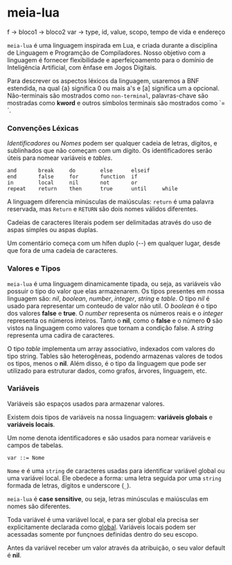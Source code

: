 # meia-lua

f
    -> bloco1
    -> bloco2
var -> type, id, value, scopo, tempo de vida e endereço

`meia-lua` é uma linguagem inspirada em Lua, e criada durante a disciplina de Linguagem e Programção de Compiladores.
Nosso objetivo com a linguagem é fornecer flexibilidade e aperfeiçoamento para o domínio de Inteligência Artificial, com ênfase em Jogos Digitais.

Para descrever os aspectos léxicos da linguagem, usaremos a BNF estendida, na qual {a} significa 0 ou mais a's e [a] significa um a opcional. Não-terminais são mostrados como `non-terminal`, palavras-chave são mostradas como **kword** e outros símbolos terminais são mostrados como `=´. 

### Convenções Léxicas
*Identificadores* ou *Nomes* podem ser qualquer cadeia de letras, dígitos, e sublinhados que não começam com um dígito. Os identificadores serão úteis para nomear variáveis e *tables*.

```
and       break     do        else      elseif
end       false     for       function  if
in        local     nil       not       or
repeat    return    then      true      until     while
```

A linguagem diferencia minúsculas de maiúsculas: `return` é uma palavra reservada, mas `Return` e `RETURN` são dois nomes válidos diferentes. 
 
Cadeias de caracteres literais podem ser delimitadas através do uso de aspas simples ou aspas duplas.

Um comentário começa com um hífen duplo (--) em qualquer lugar, desde que fora de uma cadeia de caracteres.

###  Valores e Tipos

`meia-lua` é uma linguagem dinamicamente tipada, ou seja, as variáveis vão possuir o tipo do valor que elas armazenarem. Os tipos presentes em nossa linguagem são: *nil*, *boolean*, *number*, *integer*, *string* e *table*. 
O tipo *nil* é usado para representar um conteudo de valor não util. O *boolean* é o tipo dos valores **false** e **true**. O *number* representa os números reais e o *integer* representa os números inteiros. Tanto o **nil**, como o **false** e o número **0** são vistos na linguagem como valores que tornam a condição false. A *string* representa uma cadira de caracteres. 

O tipo *table* implementa um array associativo, indexados com valores do tipo string. Tables são heterogêneas, podendo armazenas valores de todos os tipos, menos o **nil**. Além disso, é o tipo da linguagem que pode ser utilizado para estruturar dados, como grafos, árvores, linguagem, etc.



### Variáveis

Variáveis são espaços usados para armazenar valores.

Existem dois tipos de variáveis na nossa linguagem: **variáveis globais** e **variáveis locais**.

Um nome denota identificadores e são usados para nomear variáveis e campos de tabelas. 

```
var ::= Nome
```

`Nome` e é uma `string` de caracteres usadas para identificar variável global ou uma variávei local. Ele obedece a forma: uma letra seguida por uma `string` formada de letras, dígitos e underscore (`_`). 

`meia-lua` é **case sensitive**, ou seja, letras minúsculas e maiúsculas em nomes são diferentes. 

Toda variável é uma variável local, e para ser global ela precisa ser explicitamente declarada como [global](#declarações-locais). Variáveis locais podem ser acessadas somente por funçnoes definidas dentro do seu escopo. 

Antes da variável receber um valor através da atribuição, o seu valor default é **nil**.